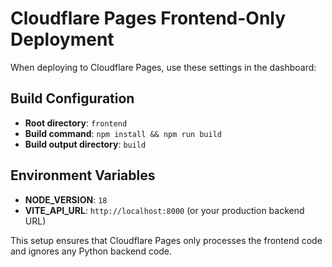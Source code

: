 # Cloudflare Pages Frontend-Only Deployment

When deploying to Cloudflare Pages, use these settings in the dashboard:

## Build Configuration
- **Root directory**: `frontend`
- **Build command**: `npm install && npm run build`
- **Build output directory**: `build`

## Environment Variables
- **NODE_VERSION**: `18`
- **VITE_API_URL**: `http://localhost:8000` (or your production backend URL)

This setup ensures that Cloudflare Pages only processes the frontend code and ignores any Python backend code.
